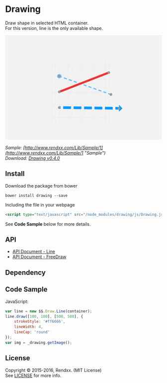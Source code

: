 # Drawing
Draw shape in selected HTML container.  
For this version, line is the only available shape.     

![preview](https://raw.githubusercontent.com/Rendxx/Drawing/master/preview.png "Preview")

*Sample: [http://www.rendxx.com/Lib/Sample/1](http://www.rendxx.com/Lib/Sample/1 "Sample")*  
*Download: [Drawing v0.4.0](https://github.com/Rendxx/Drawing/releases/tag/0.4.0 "Download")*

## Install
Download the package from bower
```
bower install drawing --save
```

Including the file in your webpage
```HTML
<script type="text/javascript" src="/node_modules/drawing/js/Drawing.js"></script>
```

See **Code Sample** below for more details.

## API
- [API Document - Line](https://github.com/Rendxx/Drawing/blob/master/API%20Document%20-%20Line.md)
- [API Document - FreeDraw](https://github.com/Rendxx/Drawing/blob/master/API%20Document%20-%20Free.md)  

## Dependency

## Code Sample
JavaScript:

```javascript
var line = new $$.Draw.Line(container);
line.draw([100, 100], [500, 500], {
	strokeStyle: '#ff6666',
	lineWidth: 4,
	lineCap: 'round'
});
var img = _drawing.getImage();
```

## License
Copyright &copy; 2015-2016, Rendxx. (MIT License)  
See [LICENSE][] for more info.

[LICENSE]: https://github.com/Rendxx/TipBox/blob/master/LICENSE
